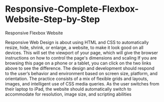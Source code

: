 # Responsive-Complete-Flexbox-Website-Step-by-Step
Responsive Flexbox Website

Responsive Web Design is about using HTML and CSS to automatically resize, hide, shrink, or enlarge, a website, to make it look good on all devices. This will set the viewport of your page, which will give the browser instructions on how to control the page's dimensions and scaling If you are browsing this page on a phone or a tablet, you can click on the two links above to see the difference. The design and development should respond to the user’s behavior and environment based on screen size, platform, and orientation. The practice consists of a mix of flexible grids and layouts, images, and intelligent use of CSS media queries. As the user switches from their laptop to iPad, the website should automatically switch to accommodate for resolution, image size, and scripting abilities
